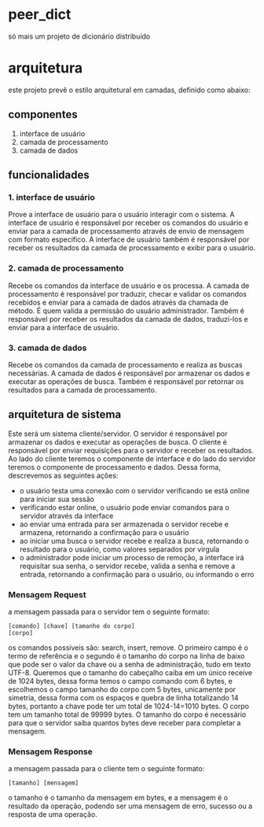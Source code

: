  # peer_dict
só mais um projeto de dicionário distribuído

# arquitetura
este projeto prevê o estilo arquitetural em camadas, definido como abaixo:
## componentes
1. interface de usuário
2. camada de processamento
3. camada de dados
## funcionalidades
### 1. interface de usuário
Prove a interface de usuário para o usuário interagir com o sistema. A interface de usuário é responsável por receber os comandos do usuário e enviar para a camada de processamento através de envio de mensagem com formato especifico.
A interface de usuário também é responsável por receber os resultados da camada de processamento e exibir para o usuário.
### 2. camada de processamento
Recebe os comandos da interface de usuário e os processa. A camada de processamento é responsável por traduzir, checar e validar os comandos recebidos e enviar para a camada de dados através da chamada de método. É quem valida a permissão do usuário administrador. Também é responsável por receber os resultados da camada de dados, traduzí-los e enviar para a interface de usuário.
### 3. camada de dados
Recebe os comandos da camada de processamento e realiza as buscas necessárias. A camada de dados é responsável por armazenar os dados e executar as operações de busca. Também é responsável por retornar os resultados para a camada de processamento.
## arquitetura de sistema
Este será um sistema cliente/servidor. O servidor é responsável por armazenar os dados e executar as operações de busca. O cliente é responsável por enviar requisições para o servidor e receber os resultados. Ao lado do cliente teremos o componente de interface e do lado do servidor teremos o componente de processamento e dados. Dessa forma, descrevemos as seguintes ações:
- o usuário testa uma conexão com o servidor verificando se está online para iniciar sua sessão
- verificando estar online, o usuário pode enviar comandos para o servidor através da interface
- ao enviar uma entrada para ser armazenada o servidor recebe e armazena, retornando a confirmação para o usuário
- ao iniciar uma busca o servidor recebe e realiza a busca, retornando o resultado para o usuário, como valores separados por virgula
- o administrador pode iniciar um processo de remoção, a interface irá requisitar sua senha, o servidor recebe, valida a senha e remove a entrada, retornando a confirmação para o usuário, ou informando o erro

### Mensagem Request
a mensagem passada para o servidor tem o seguinte formato:
```
[comando] [chave] [tamanho do corpo]
[corpo]
```
os comandos possíveis são: search, insert, remove. O primeiro campo é o termo de referência e o segundo é o tamanho do corpo na linha de baixo que pode ser o valor da chave ou a senha de administração, tudo em texto UTF-8. Queremos que o tamanho do cabeçalho caiba em um único receive de 1024 bytes, dessa forma temos o campo comando com 6 bytes, e escolhemos o campo tamanho do corpo com 5 bytes, unicamente por simetria, dessa forma com os espaços e quebra de linha totalizando 14 bytes, portanto a chave pode ter um total de 1024-14=1010 bytes. O corpo tem um tamanho total de 99999 bytes. O tamanho do corpo é necessário para que o servidor saiba quantos bytes deve receber para completar a mensagem.

### Mensagem Response
a mensagem passada para o cliente tem o seguinte formato:
```
[tamanho] [mensagem]
```
o tamanho é o tamanho da mensagem em bytes, e a mensagem é o resultado da operação, podendo ser uma mensagem de erro, sucesso ou a resposta de uma operação.
 




